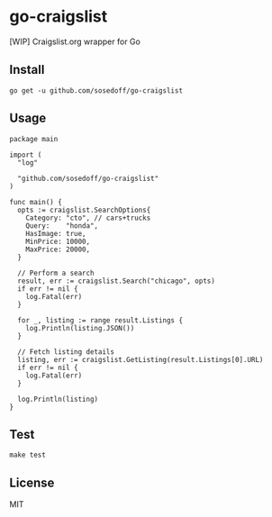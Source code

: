 # go-craigslist

[WIP] Craigslist.org wrapper for Go

## Install

```
go get -u github.com/sosedoff/go-craigslist
```

## Usage

```golang
package main

import (
  "log"

  "github.com/sosedoff/go-craigslist"
)

func main() {
  opts := craigslist.SearchOptions{
    Category: "cto", // cars+trucks
    Query:    "honda",
    HasImage: true,
    MinPrice: 10000,
    MaxPrice: 20000,
  }

  // Perform a search
  result, err := craigslist.Search("chicago", opts)
  if err != nil {
    log.Fatal(err)
  }

  for _, listing := range result.Listings {
    log.Println(listing.JSON())
  }

  // Fetch listing details
  listing, err := craigslist.GetListing(result.Listings[0].URL)
  if err != nil {
    log.Fatal(err)
  }

  log.Println(listing)
}
```

## Test

```
make test
```

## License

MIT